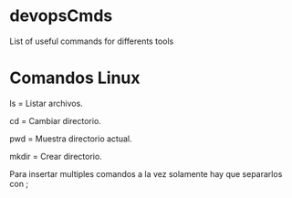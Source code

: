 # devopsCmds
List of useful commands for differents tools

# Comandos Linux

ls = Listar archivos.

cd = Cambiar directorio.

pwd = Muestra directorio actual.

mkdir = Crear directorio.

Para insertar multiples comandos a la vez solamente hay que separarlos con ;
